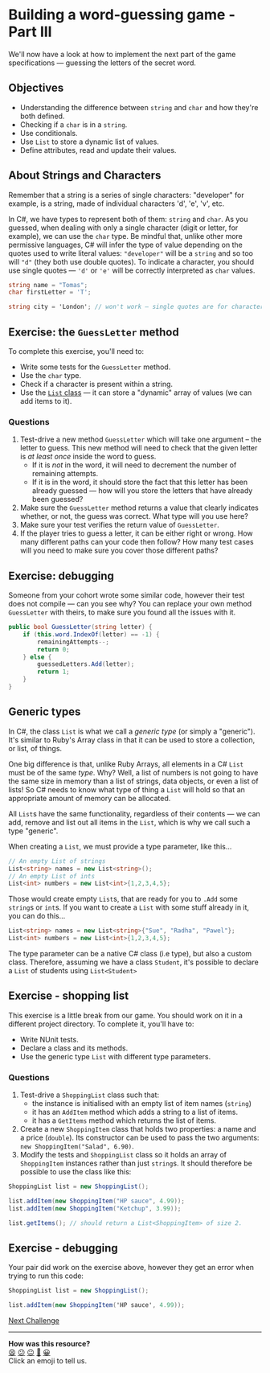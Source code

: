 # Building a word-guessing game - Part III

We'll now have a look at how to implement the next part of the game specifications — guessing the letters of the secret word.

## Objectives 
 * Understanding the difference between `string` and `char` and how they're both defined.
 * Checking if a `char` is in a `string`.
 * Use conditionals.
 * Use `List` to store a dynamic list of values.
 * Define attributes, read and update their values.

## About Strings and Characters

<!-- OMITTED -->

Remember that a string is a series of single characters: "developer" for example, is a string, made of individual characters 'd', 'e', 'v', etc.

In C#, we have types to represent both of them: `string` and `char`. As you guessed, when dealing with only a single character (digit or letter, for example), we can use the `char` type. Be mindful that, unlike other more permissive languages, C# will infer the type of value depending on the quotes used to write literal values: `"developer"` will be a `string` and so too will `"d"` (they both use double quotes). To indicate a character, you should use single quotes — `'d'` or `'e'` will be correctly interpreted as `char` values. 

```csharp
string name = "Tomas";
char firstLetter = 'T';

string city = 'London'; // won't work — single quotes are for characters
```

## Exercise: the `GuessLetter` method

<!-- OMITTED -->

To complete this exercise, you'll need to:
 * Write some tests for the `GuessLetter` method.
 * Use the `char` type.
 * Check if a character is present within a string.
 * Use the [`List` class](https://docs.microsoft.com/en-us/dotnet/api/system.collections.generic.list-1?view=net-6.0) — it can store a "dynamic" array of values (we can add items to it).

### Questions

1. Test-drive a new method `GuessLetter` which will take one argument – the letter to guess. This new method will need to check that the given letter is *at least once* inside the word to guess.
    * If it is *not* in the word, it will need to decrement the number of remaining attempts.
    * If it is in the word, it should store the fact that this letter has been already guessed — how will you store the letters that have already been guessed?
3. Make sure the `GuessLetter` method returns a value that clearly indicates whether, or not, the guess was correct.  What type will you use here?
4. Make sure your test verifies the return value of `GuessLetter`.
5. If the player tries to guess a letter, it can be either right or wrong. How many different paths can your code then follow? How many test cases will you need to make sure you cover those different paths?

## Exercise: debugging

<!-- OMITTED -->

Someone from your cohort wrote some similar code, however their test does not compile — can you see why? You can replace your own method `GuessLetter` with theirs, to make sure you found all the issues with it.

```csharp
public bool GuessLetter(string letter) {
    if (this.word.IndexOf(letter) == -1) {
        remainingAttempts--;
        return 0;
    } else {
        guessedLetters.Add(letter);
        return 1;
    }
}
```

## Generic types

In C#, the class `List` is what we call a *generic type* (or simply a "generic"). It's similar to Ruby's Array class in that it can be used to store a collection, or list, of things.

One big difference is that, unlike Ruby Arrays, all elements in a C# `List` must be of the same _type_. Why? Well, a list of numbers is not going to have the same size in memory than a list of strings, data objects, or even a list of lists! So C# needs to know what type of thing a `List` will hold so that an appropriate amount of memory can be allocated.

All `List`s have the same functionality, regardless of their contents — we can add, remove and list out all items in the `List`, which is why we call such a type "generic".

When creating a `List`, we must provide a type parameter, like this...

```csharp
// An empty List of strings
List<string> names = new List<string>();
// An empty List of ints
List<int> numbers = new List<int>{1,2,3,4,5};
```

Those would create empty `List`s, that are ready for you to `.Add` some `string`s or `int`s. If you want to create a `List` with some stuff already in it, you can do this...

```csharp
List<string> names = new List<string>{"Sue", "Radha", "Pawel"};
List<int> numbers = new List<int>{1,2,3,4,5};
```

The type parameter can be a native C# class (i.e type), but also a custom class. Therefore, assuming we have a class `Student`, it's possible to declare a `List` of students using `List<Student>`

## Exercise - shopping list

<!-- OMITTED -->

This exercise is a little break from our game. You should work on it in a different project directory. To complete it, you'll have to:
* Write NUnit tests.
* Declare a class and its methods.
* Use the generic type `List` with different type parameters.

### Questions

1. Test-drive a `ShoppingList` class such that:
    * the instance is initialised with an empty list of item names (`string`)
    * it has an `AddItem` method which adds a string to a list of items.
    * it has a `GetItems` method which returns the list of items.
2. Create a new `ShoppingItem` class that holds two properties: a name and a price (`double`). Its constructor can be used to pass the two arguments: `new ShoppingItem("Salad", 6.90)`.
3. Modify the tests and `ShoppingList` class so it holds an array of `ShoppingItem` instances rather than just `string`s. It should therefore be possible to use the class like this:

```csharp
ShoppingList list = new ShoppingList();

list.addItem(new ShoppingItem("HP sauce", 4.99));
list.addItem(new ShoppingItem("Ketchup", 3.99));

list.getItems(); // should return a List<ShoppingItem> of size 2.
```

## Exercise - debugging

<!-- OMITTED -->

Your pair did work on the exercise above, however they get an error when trying to run this code:

```csharp
ShoppingList list = new ShoppingList();

list.addItem(new ShoppingItem('HP sauce', 4.99));
```

[Next Challenge](08_challenge_guessed_letters.md)

<!-- BEGIN GENERATED SECTION DO NOT EDIT -->

---

**How was this resource?**  
[😫](https://airtable.com/shrUJ3t7KLMqVRFKR?prefill_Repository=makersacademy%2Fcsharp-fundamentals&prefill_File=main%2F07_challenge_player_guesses.md&prefill_Sentiment=😫) [😕](https://airtable.com/shrUJ3t7KLMqVRFKR?prefill_Repository=makersacademy%2Fcsharp-fundamentals&prefill_File=main%2F07_challenge_player_guesses.md&prefill_Sentiment=😕) [😐](https://airtable.com/shrUJ3t7KLMqVRFKR?prefill_Repository=makersacademy%2Fcsharp-fundamentals&prefill_File=main%2F07_challenge_player_guesses.md&prefill_Sentiment=😐) [🙂](https://airtable.com/shrUJ3t7KLMqVRFKR?prefill_Repository=makersacademy%2Fcsharp-fundamentals&prefill_File=main%2F07_challenge_player_guesses.md&prefill_Sentiment=🙂) [😀](https://airtable.com/shrUJ3t7KLMqVRFKR?prefill_Repository=makersacademy%2Fcsharp-fundamentals&prefill_File=main%2F07_challenge_player_guesses.md&prefill_Sentiment=😀)  
Click an emoji to tell us.

<!-- END GENERATED SECTION DO NOT EDIT -->
